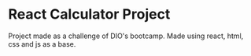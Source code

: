 # React Calculator Project

Project made as a challenge of DIO's bootcamp. Made using react, html, css and js as a base.
